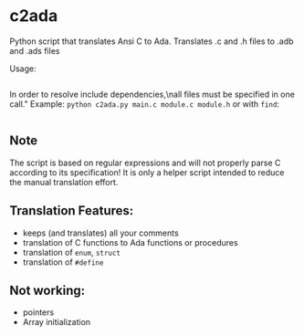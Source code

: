 # c2ada
Python script that translates Ansi C to Ada.
Translates .c and .h files to .adb and .ads files

Usage:
```python c2ada.py FILES
```

In order to resolve include dependencies,\nall files must be specified in one call."
Example: `python c2ada.py main.c module.c module.h` or with `find`:

```find . -type f -regex '.*\.\(c\|h\)' -exec python c2ada.py {} +
```

## Note
The script is based on regular expressions and will not properly parse C according to its specification!
It is only a helper script intended to reduce the manual translation effort.

## Translation Features:
* keeps (and translates) all your comments
* translation of C functions to Ada functions or procedures
* translation of `enum`, `struct`
* translation of `#define`

## Not working:
* pointers
* Array initialization
